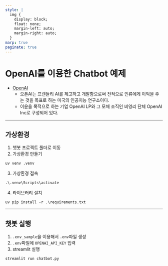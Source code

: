 ```yaml
---
style: |
  img {
    display: block;
    float: none;
    margin-left: auto;
    margin-right: auto;
  }
marp: true
paginate: true
---
```

# OpenAI를 이용한 Chatbot 예제 

- [OpenAI](https://openai.com/)
  - 오픈AI는 프렌들리 AI를 제고하고 개발함으로써 전적으로 인류에게 이익을 주는 것을 목표로 하는 미국의 인공지능 연구소이다. 
  - 이윤을 목적으로 하는 기업 OpenAI LP와 그 모체 조직인 비영리 단체 OpenAI Inc로 구성되어 있다.


---
## 가상환경
1. 챗봇 프로젝트 폴더로 이동
2. 가상환경 만들기
```shell 
uv venv .venv
```
3. 가상환경 접속
```shell 
.\.venv\Scripts\activate
```
4. 라이브러리 설치 
```shell
uv pip install -r .\requirements.txt
```

---
## 챗봇 실행 
1. `.env_sample`을 이용해서 `.env`파일 생성 
2. `.env`파일에 `OPENAI_API_KEY` 입력 
3. streamlit 실행 
```shell
streamlit run chatbot.py
```

